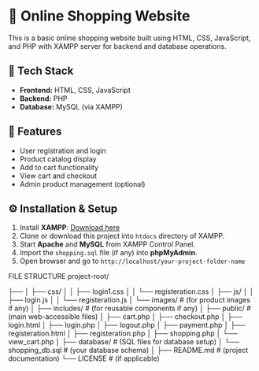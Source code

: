 # 🛒 Online Shopping Website

This is a basic online shopping website built using HTML, CSS, JavaScript, and PHP with XAMPP server for backend and database operations.

## 🚀 Tech Stack

- **Frontend:** HTML, CSS, JavaScript  
- **Backend:** PHP  
- **Database:** MySQL (via XAMPP)

## 📂 Features

- User registration and login
- Product catalog display
- Add to cart functionality
- View cart and checkout
- Admin product management (optional)

## ⚙️ Installation & Setup

1. Install **XAMPP**: [Download here](https://www.apachefriends.org/)
2. Clone or download this project into `htdocs` directory of XAMPP.
3. Start **Apache** and **MySQL** from XAMPP Control Panel.
4. Import the `shopping.sql` file (if any) into **phpMyAdmin**.
5. Open browser and go to `http://localhost/your-project-folder-name`

FILE STRUCTURE
project-root/

├── 
│   ├── css/
│   │   ├── login1.css
│   │   └── registeration.css
│   ├── js/
│   │   ├── login.js
│   │   └── registeration.js
│   └── images/          # (for product images if any)
│
├── includes/            # (for reusable components if any)
│
├── public/              # (main web-accessible files)
│   ├── cart.php
│   ├── checkout.php
│   ├── login.html
│   ├── login.php
│   ├── logout.php
│   ├── payment.php
│   ├── registeration.html
│   ├── registeration.php
│   ├── shopping.php
│   └── view_cart.php
│
├── database/            # (SQL files for database setup)
│   └── shopping_db.sql  # (your database schema)
│
├── README.md            # (project documentation)
└── LICENSE              # (if applicable)
